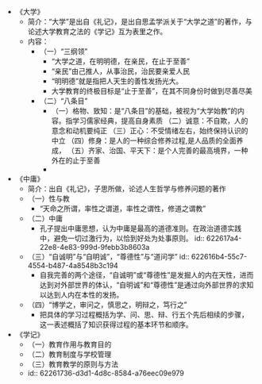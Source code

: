 - 《大学》
	- 简介：“大学”是出自《礼记》，是出自思孟学派关于“大学之道”的著作，与论述大学教育之法的《学记》互为表里之作。
	- 内容：
		- （一）“三纲领”
			- “大学之道，在明明德，在亲民，在止于至善”
			- “亲民”由己推人，从事治民，治民要亲爱人民
			- “明明德”就是指把人天生的善性发扬光大。
			- 大学教育的终极目标是“止于至善”，在其不同身份时做到尽善尽美
		- （二）“八条目”
			- （一）格物、致知：是“八条目”的基础，被视为“大学始教”的内容。指学习儒家经典，提高自身素质
			  （二）诚意：不自欺，人的意念和动机要纯正
			  （三）正心：不受情绪左右，始终保持认识的中立
			  （四）修身：是人的一种综合修养过程,是人品质的全面养成，
			  （五）齐家、治国、平天下：是个人完善的最高境界，一种外在的止于至善
			-
- 《中庸》
	- 简介：出自《礼记》，子思所做，论述人生哲学与修养问题的著作
	- （一）性与教
		- “天命之所谓，率性之谓道，率性之谓性，修道之谓教”
	- （二）中庸
		- 孔子提出中庸思想，认为中庸是最高的道德准则。在政治道德实践中，避免一切过激行为，以恰到好处为处事原则。
		  id:: 622617a4-22e8-4e83-999d-9febb3b8603a
	- （三）“自诚明”与“自明诚”，“尊德性”与“道问学”
	  id:: 622616b4-55c7-4554-b487-4a8548b3c194
		- 自我完善的两个途径，“自诚明”或“尊德性”是发掘人的内在天性，进而达到对外部世界的体认，“自明诚”和“尊德性”是通过向外部世界的求知以达到人内在本性的发扬。
	- （四）“博学之，审问之，慎思之，明辩之，笃行之”
		- 把具体的学习过程概括为学、问、思、辩、行五个先后相续的步骤，这一表述概括了知识获得过程的基本环节和顺序。
- 《学记》
	- （一）教育作用与教育目的
	- （二）教育制度与学校管理
	- （三）教育教学的原则与方法
	- id:: 62261736-d3d1-4d8c-8584-a76eec09e979
